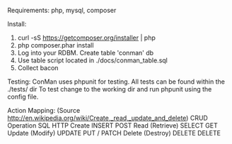 Requirements:
php, mysql, composer

Install:
1) curl -sS https://getcomposer.org/installer | php
2) php composer.phar install
3) Log into your RDBM. Create table 'conman' db
4) Use table script located in ./docs/conman_table.sql
5) Collect bacon

Testing:
ConMan uses phpunit for testing. All tests can be found within the ./tests/ dir
To test change to the working dir and run phpunit using the config file.

Action Mapping:
(Source http://en.wikipedia.org/wiki/Create,_read,_update_and_delete)
CRUD Operation		SQL		HTTP
Create				INSERT	POST
Read (Retrieve)		SELECT	GET
Update (Modify)		UPDATE	PUT / PATCH
Delete (Destroy)	DELETE	DELETE
